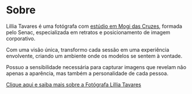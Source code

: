 # Sobre

Lillia Tavares é uma fotógrafa com [estúdio em Mogi das Cruzes](./estudio), formada pelo Senac, especializada em retratos e posicionamento de imagem corporativo.

Com uma visão única, transformo cada sessão em uma experiência envolvente, criando um ambiente onde os modelos se sentem à vontade.

Possuo a sensibilidade necessária para capturar imagens que revelam não apenas a aparência, mas também a personalidade de cada pessoa.

[Clique aqui e saiba mais sobre a Fotógrafa Lillia Tavares](./sobre)
